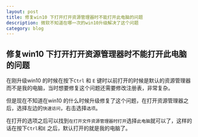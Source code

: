 ```yaml
---
layout: post
title: 修复win10 下打开打开资源管理器时不能打开此电脑的问题  
description: 微软不知道在哪一次的win10升级解决了这个问题
category: blog
---
```


## 修复win10 下打开打开资源管理器时不能打开此电脑的问题     

在刚升级win10 的时候在按下`Ctrl` 和 `E` 键时以前打开的时候是默认的资源管理器而不是我的电脑，当时想要修复这个问题还需要修改注册表，非常复杂。    

但是现在不知道在win10 的什么时候升级修复了这个问题，在打开资源管理器之后，选择左边的`快速访问`，右击选择`选项`。

在打开的选项之后可以找到`在打开文件资源管理器时打开`选择`此电脑`就可以了，这样的话在按下`Ctrl`和`E` 之后，默认打开的就是我的电脑了。